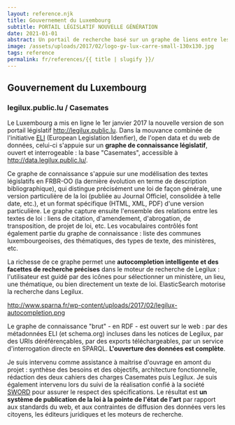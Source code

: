 ```yaml
---
layout: reference.njk
title: Gouvernement du Luxembourg
subtitle: PORTAIL LÉGISLATIF NOUVELLE GÉNÉRATION
date: 2021-01-01
abstract: Un portail de recherche basé sur un graphe de liens entre les lois et sur des vocabulaires contrôlés mis en musique par Virtuoso et ElasticSearch. Un bel exemple de réalisation dans le contexte de ELI (European Legislation Identifier).
image: /assets/uploads/2017/02/logo-gv-lux-carre-small-130x130.jpg
tags: reference
permalink: fr/references/{{ title | slugify }}/
---
```


## Gouvernement du Luxembourg

### legilux.public.lu / Casemates

Le Luxembourg a mis en ligne le 1er janvier 2017 la nouvelle version de son portail législatif http://legilux.public.lu. Dans la mouvance combinée de l'initiative [ELI](http://blog.sparna.fr/2015/05/31/eli-european-legislation-identifier-web-de-donnees-legislatif-europeen/) (European Legislation Idenfier), de l'open data et du web de données, celui-ci s'appuie sur un **graphe de connaissance législatif**, ouvert et interrogeable : la base "Casemates", accessible à http://data.legilux.public.lu/.

Ce graphe de connaissance s'appuie sur une modélisation des textes législatifs en FRBR-OO (la dernière évolution en terme de description bibliographique), qui distingue précisément une loi de façon générale, une version particulière de la loi (publiée au Journal Officiel, consolidée à telle date, etc.), et un format spécifique (HTML, XML, PDF) d'une version particulière. Le graphe capture ensuite l'ensemble des relations entre les textes de loi : liens de citation, d'amendement, d'abrogation, de transposition, de projet de loi, etc. Les vocabulaires contrôlés font également partie du graphe de connaissance : liste des communes luxembourgeoises, des thématiques, des types de texte, des ministères, etc.

La richesse de ce graphe permet une **autocompletion intelligente et des facettes de recherche précises** dans le moteur de recherche de Legilux : l'utilisateur est guidé par des icônes pour sélectionner un ministère, un lieu, une thématique, ou bien directement un texte de loi. ElasticSearch motorise la recherche dans Legilux.

http://www.sparna.fr/wp-content/uploads/2017/02/legilux-autocompletion.png


Le graphe de connaissance "brut" - en RDF - est ouvert sur le web : par des métadonnées ELI (et schema.org) incluses dans les notices de Legilux, par des URIs déréférençables, par des exports téléchargeables, par un service d'interrogation directe en SPARQL. **L'ouverture des données est complète**.

Je suis intervenu comme assistance à maitrise d'ouvrage en amont du projet : synthèse des besoins et des objectifs, architecture fonctionnelle, rédaction des deux cahiers des charges Casemates puis Legilux. Je suis également intervenu lors du suivi de la réalisation confié à la société [SWORD](http://www.sword-group.com/fr/) pour assurer le respect des spécifications. Le résultat est **un système de publication de la loi à la pointe de l'état de l'art** par rapport aux standards du web, et aux contraintes de diffusion des données vers les citoyens, les éditeurs juridiques et les moteurs de recherche.

